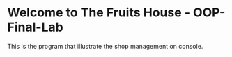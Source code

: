 # Welcome to The Fruits House - OOP-Final-Lab
This is the program that illustrate the shop management on console.
